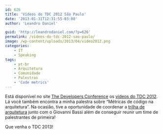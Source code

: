 ```yaml
---
id: 626
title: 'Vídeos do TDC 2012 São Paulo'
date: '2013-01-31T12:31:55-03:00'
author: 'Leandro Daniel'

guid: 'http://leandrodaniel.com/?p=626'
permalink: /videos-do-tdc-2012-sao-paulo/
image: /wp-content/uploads/2013/04/video2012.png
categories:
    - IT
    - Speaking
tags:
    - pt-br
    - Arquitetura
    - Comunidade
    - Palestras
    - 'Code metrics'
---
```


Está disponível no site [The Developers Conference](http://www.thedevelopersconference.com.br) os [vídeos do TDC 2012](http://www.thedevelopersconference.com.br/tdc/2012/saopaulo/videos#quarta). Lá você também encontra a minha palestra sobre “Métricas de código na arquitetura”. Na ocasião, tive a oportunidade de coordenar a [trilha de arquitetura](http://leandrodaniel.com/?s=tdc2012) junto com o Giovanni Bassi além de conseguir reunir um time de palestrantes de primeira!

Que venha o TDC 2013!
